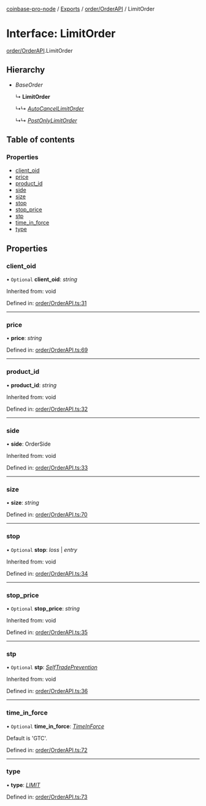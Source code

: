 [coinbase-pro-node](../README.md) / [Exports](../modules.md) / [order/OrderAPI](../modules/order_orderapi.md) / LimitOrder

# Interface: LimitOrder

[order/OrderAPI](../modules/order_orderapi.md).LimitOrder

## Hierarchy

* *BaseOrder*

  ↳ **LimitOrder**

  ↳↳ [*AutoCancelLimitOrder*](order_orderapi.autocancellimitorder.md)

  ↳↳ [*PostOnlyLimitOrder*](order_orderapi.postonlylimitorder.md)

## Table of contents

### Properties

- [client\_oid](order_orderapi.limitorder.md#client_oid)
- [price](order_orderapi.limitorder.md#price)
- [product\_id](order_orderapi.limitorder.md#product_id)
- [side](order_orderapi.limitorder.md#side)
- [size](order_orderapi.limitorder.md#size)
- [stop](order_orderapi.limitorder.md#stop)
- [stop\_price](order_orderapi.limitorder.md#stop_price)
- [stp](order_orderapi.limitorder.md#stp)
- [time\_in\_force](order_orderapi.limitorder.md#time_in_force)
- [type](order_orderapi.limitorder.md#type)

## Properties

### client\_oid

• `Optional` **client\_oid**: *string*

Inherited from: void

Defined in: [order/OrderAPI.ts:31](https://github.com/bennycode/coinbase-pro-node/blob/e63aeae/src/order/OrderAPI.ts#L31)

___

### price

• **price**: *string*

Defined in: [order/OrderAPI.ts:69](https://github.com/bennycode/coinbase-pro-node/blob/e63aeae/src/order/OrderAPI.ts#L69)

___

### product\_id

• **product\_id**: *string*

Inherited from: void

Defined in: [order/OrderAPI.ts:32](https://github.com/bennycode/coinbase-pro-node/blob/e63aeae/src/order/OrderAPI.ts#L32)

___

### side

• **side**: OrderSide

Inherited from: void

Defined in: [order/OrderAPI.ts:33](https://github.com/bennycode/coinbase-pro-node/blob/e63aeae/src/order/OrderAPI.ts#L33)

___

### size

• **size**: *string*

Defined in: [order/OrderAPI.ts:70](https://github.com/bennycode/coinbase-pro-node/blob/e63aeae/src/order/OrderAPI.ts#L70)

___

### stop

• `Optional` **stop**: *loss* \| *entry*

Inherited from: void

Defined in: [order/OrderAPI.ts:34](https://github.com/bennycode/coinbase-pro-node/blob/e63aeae/src/order/OrderAPI.ts#L34)

___

### stop\_price

• `Optional` **stop\_price**: *string*

Inherited from: void

Defined in: [order/OrderAPI.ts:35](https://github.com/bennycode/coinbase-pro-node/blob/e63aeae/src/order/OrderAPI.ts#L35)

___

### stp

• `Optional` **stp**: [*SelfTradePrevention*](../enums/order_orderapi.selftradeprevention.md)

Inherited from: void

Defined in: [order/OrderAPI.ts:36](https://github.com/bennycode/coinbase-pro-node/blob/e63aeae/src/order/OrderAPI.ts#L36)

___

### time\_in\_force

• `Optional` **time\_in\_force**: [*TimeInForce*](../enums/order_orderapi.timeinforce.md)

Default is 'GTC'.

Defined in: [order/OrderAPI.ts:72](https://github.com/bennycode/coinbase-pro-node/blob/e63aeae/src/order/OrderAPI.ts#L72)

___

### type

• **type**: [*LIMIT*](../enums/order_orderapi.ordertype.md#limit)

Defined in: [order/OrderAPI.ts:73](https://github.com/bennycode/coinbase-pro-node/blob/e63aeae/src/order/OrderAPI.ts#L73)

